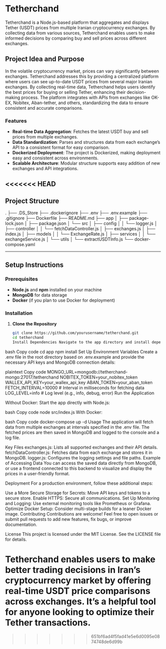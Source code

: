 # Tetherchand

Tetherchand is a Node.js-based platform that aggregates and displays Tether (USDT) prices from multiple Iranian cryptocurrency exchanges. By collecting data from various sources, Tetherchand enables users to make informed decisions by comparing buy and sell prices across different exchanges.

## Project Idea and Purpose

In the volatile cryptocurrency market, prices can vary significantly between exchanges. Tetherchand addresses this by providing a centralized platform where users can see up-to-date USDT prices from several major Iranian exchanges. By collecting real-time data, Tetherchand helps users identify the best prices for buying or selling Tether, enhancing their decision-making process. The platform integrates with APIs from exchanges like OK-EX, Nobitex, Aban-tether, and others, standardizing the data to ensure consistent and accurate comparisons.

### Features

- **Real-time Data Aggregation**: Fetches the latest USDT buy and sell prices from multiple exchanges.
- **Data Standardization**: Parses and structures data from each exchange’s API to a consistent format for easy comparison.
- **Dockerized Deployment**: The project is Dockerized, making deployment easy and consistent across environments.
- **Scalable Architecture**: Modular structure supports easy addition of new exchanges and API integrations.

<<<<<<< HEAD
---

## Project Structure

.
├── .DS_Store
├── .dockerignore
├── .env
├── .env.example
├── .gitignore
├── Dockerfile
├── README.md
├── app
│   ├── package-lock.json
│   ├── package.json
│   └── src
│       ├── config
│       │   └── logger.js
│       ├── controller
│       │   └── fetchDataController.js
│       ├── exchanges.js
│       ├── index.js
│       ├── models
│       │   └── ExchangeRate.js
│       ├── services
│       │   └── exchangeService.js
│       └── utils
│           └── extractUSDTInfo.js
└── docker-compose.yaml


---

## Setup Instructions

### Prerequisites

- **Node.js** and **npm** installed on your machine
- **MongoDB** for data storage
- **Docker** (if you plan to use Docker for deployment)

### Installation

1. **Clone the Repository**
   ```bash
   git clone https://github.com/yourusername/tetherchand.git
   cd tetherchand
   Install Dependencies Navigate to the app directory and install dependencies:
   ```

bash
Copy code
cd app
npm install
Set Up Environment Variables Create a .env file in the root directory based on .env.example and provide the necessary API keys and MongoDB connection details:

plaintext
Copy code
MONGO_URL=mongodb://tetherchand-mongo:27017/tetherchand
NOBITEX_TOKEN=your_nobitex_token
WALLEX_API_KEY=your_wallex_api_key
ABAN_TOKEN=your_aban_token
FETCH_INTERVAL=10000 # Interval in milliseconds for fetching data
LOG_LEVEL=info # Log level (e.g., info, debug, error)
Run the Application

Without Docker: Start the app directly with Node.js:

bash
Copy code
node src/index.js
With Docker:

bash
Copy code
docker-compose up -d
Usage
The application will fetch data from multiple exchanges at intervals specified in the .env file. The fetched prices are then saved in MongoDB and logged to the console and a log file.

Key Files
exchanges.js: Lists all supported exchanges and their API details.
fetchDataController.js: Fetches data from each exchange and stores it in MongoDB.
logger.js: Configures the logging settings and file paths.
Example of Accessing Data
You can access the saved data directly from MongoDB, or use a frontend connected to this backend to visualize and display the prices in a user-friendly format.

Deployment
For a production environment, follow these additional steps:

Use a More Secure Storage for Secrets: Move API keys and tokens to a secure store.
Enable HTTPS: Secure all communications.
Set Up Monitoring and Logging: Use external monitoring tools like Prometheus or Grafana.
Optimize Docker Setup: Consider multi-stage builds for a leaner Docker image.
Contributing
Contributions are welcome! Feel free to open issues or submit pull requests to add new features, fix bugs, or improve documentation.

License
This project is licensed under the MIT License. See the LICENSE file for details.

Tetherchand enables users to make better trading decisions in Iran’s cryptocurrency market by offering real-time USDT price comparisons across exchanges. It’s a helpful tool for anyone looking to optimize their Tether transactions.
=======

>>>>>>> 651bf6ad4f5fad41e5e6d0095e0874748de6d99b
